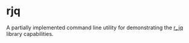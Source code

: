 # rjq
A partially implemented command line utility for demonstrating 
the [r_jq](..) library capabilities.